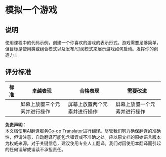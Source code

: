 <!--
CO_OP_TRANSLATOR_METADATA:
{
  "original_hash": "009bdedee9cc82988264be8cb31f9bf4",
  "translation_date": "2025-08-23T23:06:09+00:00",
  "source_file": "6-space-game/1-introduction/assignment.md",
  "language_code": "zh"
}
-->
# 模拟一个游戏

## 说明

使用课程中的代码示例，创建一个你喜欢的游戏的表示形式。游戏需要足够简单，但目标是使用类或组合模式以及发布/订阅模式来展示游戏如何启动。发挥你的创造力！

## 评分标准

| 标准     | 卓越表现                                               | 合格表现                                              | 需要改进                                   |
| -------- | ------------------------------------------------------- | ----------------------------------------------------- | ------------------------------------------- |
|          | 屏幕上放置三个元素并进行操作                           | 屏幕上放置两个元素并进行操作                         | 屏幕上放置一个元素并进行操作               |

**免责声明**：  
本文档使用AI翻译服务[Co-op Translator](https://github.com/Azure/co-op-translator)进行翻译。尽管我们努力确保翻译的准确性，但请注意，自动翻译可能包含错误或不准确之处。应以原文档的原始语言版本为权威来源。对于关键信息，建议使用专业人工翻译。我们对因使用本翻译而引起的任何误解或误读不承担责任。